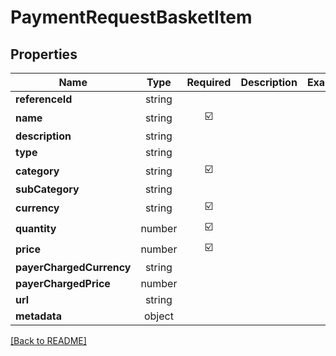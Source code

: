 # PaymentRequestBasketItem



## Properties

| Name | Type | Required | Description | Examples |
|------------|:-------------:|:-------------:|-------------|:-------------:|
| **referenceId** |string |  |  | | |
| **name** |string | ☑️ |  | | |
| **description** |string |  |  | | |
| **type** |string |  |  | | |
| **category** |string | ☑️ |  | | |
| **subCategory** |string |  |  | | |
| **currency** |string | ☑️ |  | | |
| **quantity** |number | ☑️ |  | | |
| **price** |number | ☑️ |  | | |
| **payerChargedCurrency** |string |  |  | | |
| **payerChargedPrice** |number |  |  | | |
| **url** |string |  |  | | |
| **metadata** |object |  |  | | |



[[Back to README]](../../README.md)